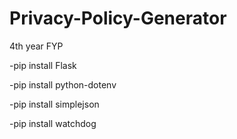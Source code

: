 # Privacy-Policy-Generator
4th year FYP

-pip install Flask

-pip install python-dotenv

-pip install simplejson

-pip install watchdog